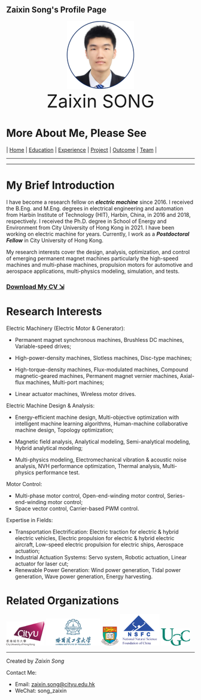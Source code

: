 ## Zaixin Song's Profile Page

<div align=center><img src="https://github.com/songzaixin/cv/raw/zxs-patch-cv/image/icon1.jpg" alt="image-icon1" style="zoom:25%;" /></div>

<center><font size=12> Zaixin SONG </font></center>

# More About Me, Please See

| [Home](https://songzaixin.github.io/cv/)  | [Education](https://songzaixin.github.io/cv-education/) | [Experience](https://songzaixin.github.io/cv-experience/) | [Project](https://songzaixin.github.io/cv-project/) | [Outcome](https://songzaixin.github.io/cv-outcome/) | [Team](https://songzaixin.github.io/cv-team/) |

---

---


# My Brief Introduction

I have become a research fellow on ***electric machine*** since 2016. I received the B.Eng. and M.Eng. degrees in electrical engineering and automation from Harbin Institute of Technology (HIT), Harbin, China, in 2016 and 2018, respectively. I received the Ph.D. degree in School of Energy and Environment from City University of Hong Kong in 2021. I have been working on electric machine for years. Currently, I work as a ***Postdoctoral Fellow*** in City University of Hong Kong. 

My research interests cover the design, analysis, optimization, and control of emerging permanent magnet machines particularly the high-speed machines and multi-phase machines, propulsion motors for automotive and aerospace applications, multi-physics modeling, simulation, and tests.

### [<u>Download My CV</u> ⇲](https://drive.google.com/file/d/1ssM0pGFWX6SaiNCHqL9eUhrfuqQrdNe0/view)

# Research Interests

Electric Machinery (Electric Motor & Generator): 

* Permanent magnet synchronous machines, Brushless DC machines, Variable-speed drives; 

* High-power-density machines, Slotless machines, Disc-type machines; 

* High-torque-density machines, Flux-modulated machines, Compound magnetic-geared machines, Permanent magnet vernier machines, Axial-flux machines, Multi-port machines; 

* Linear actuator machines, Wireless motor drives. 

Electric Machine Design & Analysis: 

* Energy-efficient machine design, Multi-objective optimization with intelligent machine learning algorithms, Human-machine collaborative machine design, Topology optimization; 

* Magnetic field analysis, Analytical modeling, Semi-analytical modeling, Hybrid analytical modeling; 
* Multi-physics modeling, Electromechanical vibration & acoustic noise analysis, NVH performance optimization, Thermal analysis, Multi-physics performance test. 

Motor Control: 

* Multi-phase motor control, Open-end-winding motor control, Series-end-winding motor control; 
* Space vector control, Carrier-based PWM control. 

Expertise in Fields: 
* Transportation Electrification: Electric traction for electric & hybrid electric vehicles, Electric propulsion for electric & hybrid electric aircraft, Low-speed electric propulsion for electric ships, Aerospace actuation; 
* Industrial Actuation Systems: Servo system, Robotic actuation, Linear actuator for laser cut;
* Renewable Power Generation: Wind power generation, Tidal power generation, Wave power generation, Energy harvesting. 


# Related Organizations

<div align=left>
<img src="https://github.com/songzaixin/cv/raw/zxs-patch-cv/image/logo-cityu.png" alt="image-cityu" style="zoom:10%;" />
<img src="https://github.com/songzaixin/cv/raw/zxs-patch-cv/image/logo-hit.png" alt="image-hit" style="zoom:40%;" />
<img src="https://github.com/songzaixin/cv/raw/zxs-patch-cv/image/logo-hku.png" alt="image-hku" style="zoom:5%;" />
<img src="https://github.com/songzaixin/cv/raw/zxs-patch-cv/image/logo-nsfc.png" alt="image-nsfc" style="zoom:30%;" />
<img src="https://github.com/songzaixin/cv/raw/zxs-patch-cv/image/logo-ugc.png" alt="image-ugc" style="zoom:7.5%;" />
</div>

---

Created by *Zaixin Song*

Contact Me: 
* Email: zaixin.song@cityu.edu.hk
* WeChat: song_zaixin

